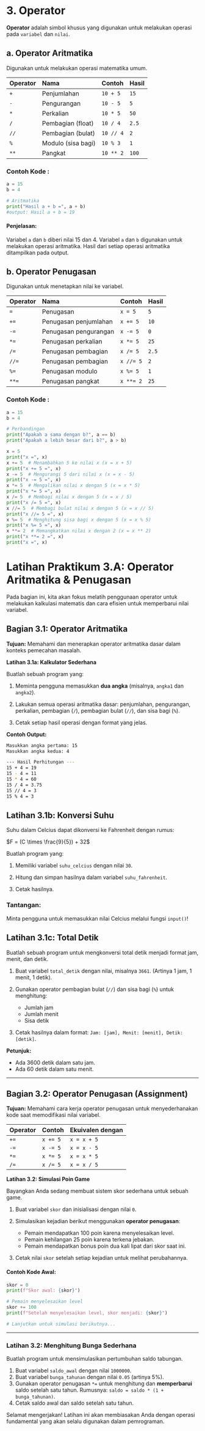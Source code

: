 # **3. Operator**

**Operator** adalah simbol khusus yang digunakan untuk melakukan operasi pada `variabel` dan `nilai`.

## **a. Operator Aritmatika**

Digunakan untuk melakukan operasi matematika umum.

| Operator | Nama                 | Contoh        | Hasil |
| :------- | :------------------- | :------------ | :---- |
| `+`      | Penjumlahan          | `10 + 5`      | `15`  |
| `-`      | Pengurangan          | `10 - 5`      | `5`   |
| `*`      | Perkalian            | `10 * 5`      | `50`  |
| `/`      | Pembagian (float)    | `10 / 4`      | `2.5` |
| `//`     | Pembagian (bulat)    | `10 // 4`     | `2`   |
| `%`      | Modulo (sisa bagi)   | `10 % 3`      | `1`   |
| `**`     | Pangkat              | `10 ** 2`     | `100` |

### Contoh Kode :

```python
a = 15
b = 4

# Aritmatika
print("Hasil a + b =", a + b)
#output: Hasil a + b = 19

```

#### Penjelasan:

Variabel `a` dan `b` diberi nilai 15 dan 4. Variabel `a` dan `b` digunakan untuk melakukan operasi aritmatika. Hasil dari setiap operasi aritmatika ditampilkan pada output. 


## **b. Operator Penugasan**

Digunakan untuk menetapkan nilai ke variabel. 

| Operator | Nama                 | Contoh        | Hasil |
| :------- | :------------------- | :------------ | :---- |
| `=`      | Penugasan             | `x = 5`       | `5`   |
| `+=`     | Penugasan penjumlahan | `x += 5`      | `10`  |
| `-=`     | Penugasan pengurangan | `x -= 5`      | `0`   |
| `*=`     | Penugasan perkalian   | `x *= 5`      | `25`  |
| `/=`     | Penugasan pembagian   | `x /= 5`      | `2.5` |
| `//=`    | Penugasan pembagian   | `x //= 5`     | `2`   |
| `%=`     | Penugasan modulo      | `x %= 5`      | `1`   |
| `**=`    | Penugasan pangkat     | `x **= 2`     | `25`  |

### Contoh Kode :

```python
a = 15
b = 4

# Perbandingan
print("Apakah a sama dengan b?", a == b)
print("Apakah a lebih besar dari b?", a > b)

````

```python
x = 5
print("x =", x)
x += 5  # Menambahkan 5 ke nilai x (x = x + 5)
print("x += 5 =", x)
x -= 5  # Mengurangi 5 dari nilai x (x = x - 5)
print("x -= 5 =", x)
x *= 5  # Mengalikan nilai x dengan 5 (x = x * 5)
print("x *= 5 =", x)
x /= 5  # Membagi nilai x dengan 5 (x = x / 5)
print("x /= 5 =", x)
x //= 5  # Membagi bulat nilai x dengan 5 (x = x // 5)
print("x //= 5 =", x)
x %= 5  # Menghitung sisa bagi x dengan 5 (x = x % 5)
print("x %= 5 =", x)
x **= 2  # Memangkatkan nilai x dengan 2 (x = x ** 2)
print("x **= 2 =", x)
print("x =", x)
```


# Latihan Praktikum 3.A: Operator Aritmatika & Penugasan

Pada bagian ini, kita akan fokus melatih penggunaan operator untuk melakukan kalkulasi matematis dan cara efisien untuk memperbarui nilai variabel.

## **Bagian 3.1: Operator Aritmatika**

**Tujuan:** Memahami dan menerapkan operator aritmatika dasar dalam konteks pemecahan masalah.

**Latihan 3.1a: Kalkulator Sederhana**

Buatlah sebuah program yang:

1. Meminta pengguna memasukkan **dua angka** (misalnya, `angka1` dan `angka2`).

2. Lakukan semua operasi aritmatika dasar: penjumlahan, pengurangan, perkalian, pembagian (`/`), pembagian bulat (`//`), dan sisa bagi (`%`).

3. Cetak setiap hasil operasi dengan format yang jelas.

**Contoh Output:**

```bash
Masukkan angka pertama: 15
Masukkan angka kedua: 4

--- Hasil Perhitungan ---
15 + 4 = 19
15 - 4 = 11
15 * 4 = 60
15 / 4 = 3.75
15 // 4 = 3
15 % 4 = 3
```

## **Latihan 3.1b: Konversi Suhu**

Suhu dalam Celcius dapat dikonversi ke Fahrenheit dengan rumus:

$F = (C \times \frac{9}{5}) + 32$

Buatlah program yang:

1.  Memiliki variabel `suhu_celcius` dengan nilai `30`.

2.  Hitung dan simpan hasilnya dalam variabel `suhu_fahrenheit`.

3.  Cetak hasilnya.


### **Tantangan:** 

Minta pengguna untuk memasukkan nilai Celcius melalui fungsi `input()`\!

## **Latihan 3.1c: Total Detik**

Buatlah sebuah program untuk mengkonversi total detik menjadi format jam, menit, dan detik.

1.  Buat variabel `total_detik` dengan nilai, misalnya `3661`. (Artinya 1 jam, 1 menit, 1 detik).

2.  Gunakan operator pembagian bulat (`//`) dan sisa bagi (`%`) untuk menghitung:
      * Jumlah jam
      * Jumlah menit
      * Sisa detik

3.  Cetak hasilnya dalam format: `Jam: [jam], Menit: [menit], Detik: [detik]`.

**Petunjuk:**

  * Ada 3600 detik dalam satu jam.
  * Ada 60 detik dalam satu menit.

-----

## **Bagian 3.2: Operator Penugasan (Assignment)**

**Tujuan:** Memahami cara kerja operator penugasan untuk menyederhanakan kode saat memodifikasi nilai variabel.

| Operator | Contoh      | Ekuivalen dengan |
|:---------|:------------|:-----------------|
| `+=`     | `x += 5`    | `x = x + 5`      |
| `-=`     | `x -= 5`    | `x = x - 5`      |
| `*=`     | `x *= 5`    | `x = x * 5`      |
| `/=`     | `x /= 5`    | `x = x / 5`      |

**Latihan 3.2: Simulasi Poin Game**

Bayangkan Anda sedang membuat sistem skor sederhana untuk sebuah game.

1.  Buat variabel `skor` dan inisialisasi dengan nilai `0`.

2.  Simulasikan kejadian berikut menggunakan **operator penugasan**:
      * Pemain mendapatkan 100 poin karena menyelesaikan level.
      * Pemain kehilangan 25 poin karena terkena jebakan.
      * Pemain mendapatkan bonus poin dua kali lipat dari skor saat ini.

3.  Cetak nilai `skor` setelah setiap kejadian untuk melihat perubahannya.

#### **Contoh Kode Awal:**

```python
skor = 0
print(f"Skor awal: {skor}")

# Pemain menyelesaikan level
skor += 100
print(f"Setelah menyelesaikan level, skor menjadi: {skor}")

# Lanjutkan untuk simulasi berikutnya...
```

-----

### **Latihan 3.2: Menghitung Bunga Sederhana**

Buatlah program untuk mensimulasikan pertumbuhan saldo tabungan.

1.  Buat variabel `saldo_awal` dengan nilai `1000000`.
2.  Buat variabel `bunga_tahunan` dengan nilai `0.05` (artinya 5%).
3.  Gunakan operator penugasan `*=` untuk menghitung dan **memperbarui** saldo setelah satu tahun. Rumusnya: `saldo = saldo * (1 + bunga_tahunan)`.
4.  Cetak saldo awal dan saldo setelah satu tahun.


Selamat mengerjakan\! Latihan ini akan membiasakan Anda dengan operasi fundamental yang akan selalu digunakan dalam pemrograman.